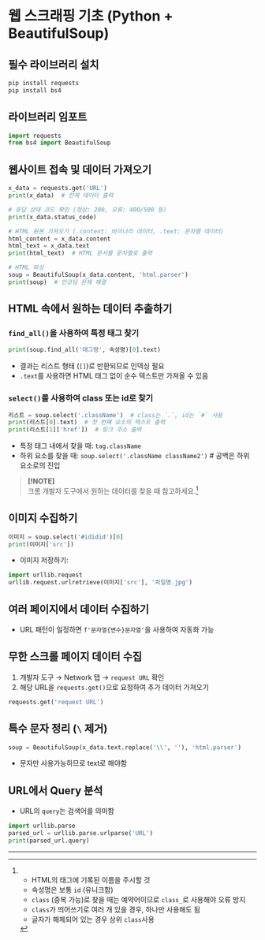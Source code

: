 # 웹 스크래핑 기초 (Python + BeautifulSoup)

## 필수 라이브러리 설치
```bash
pip install requests
pip install bs4
```

## 라이브러리 임포트
```python
import requests
from bs4 import BeautifulSoup
```

## 웹사이트 접속 및 데이터 가져오기
```python
x_data = requests.get('URL')
print(x_data)  # 전체 데이터 출력

# 응답 상태 코드 확인 (정상: 200, 오류: 400/500 등)
print(x_data.status_code)

# HTML 원본 가져오기 (.content: 바이너리 데이터, .text: 문자열 데이터)
html_content = x_data.content
html_text = x_data.text
print(html_text)  # HTML 문서를 문자열로 출력

# HTML 파싱
soup = BeautifulSoup(x_data.content, 'html.parser')
print(soup)  # 인코딩 문제 해결
```

## HTML 속에서 원하는 데이터 추출하기
### `find_all()`을 사용하여 특정 태그 찾기
```python
print(soup.find_all('태그명', 속성명)[0].text)
```
- 결과는 리스트 형태 (`[]`)로 반환되므로 인덱싱 필요
- `.text`를 사용하면 HTML 태그 없이 순수 텍스트만 가져올 수 있음

### `select()`를 사용하여 class 또는 id로 찾기
```python
리스트 = soup.select('.className')  # class는 `.`, id는 `#` 사용
print(리스트[0].text)  # 첫 번째 요소의 텍스트 출력
print(리스트[1]['href'])  # 링크 주소 출력
```
- 특정 태그 내에서 찾을 때: `tag.className`
- 하위 요소를 찾을 때: `soup.select('.className className2')` # 공백은 하위 요소로의 진입

> **[!NOTE]**  
> 크롬 개발자 도구에서 원하는 데이터를 찾을 때 참고하세요.[^1]

## 이미지 수집하기 <img>
```python
이미지 = soup.select('#ididid')[0]
print(이미지['src'])
```
- 이미지 저장하기:
```python
import urllib.request
urllib.request.urlretrieve(이미지['src'], '파일명.jpg')
```

## 여러 페이지에서 데이터 수집하기
- URL 패턴이 일정하면 `f'문자열{변수}문자열'`을 사용하여 자동화 가능

## 무한 스크롤 페이지 데이터 수집
1. 개발자 도구 → Network 탭 → `request URL` 확인
2. 해당 URL을 `requests.get()`으로 요청하여 추가 데이터 가져오기
```python
requests.get('request URL')
```

## 특수 문자 정리 (`\` 제거)
```python
soup = BeautifulSoup(x_data.text.replace('\\', ''), 'html.parser')
```
- 문자만 사용가능하므로 text로 해야함

## URL에서 Query 분석
- URL의 `query`는 검색어를 의미함
```python
import urllib.parse
parsed_url = urllib.parse.urlparse('URL')
print(parsed_url.query)
```
---

[^1]: - HTML의 태그에 기록된 이름을 주시할 것  
      - 속성명은 보통 `id` (유니크함)  
      - `class` (중복 가능)로 찾을 때는 예약어이므로 `class_`로 사용해야 오류 방지  
      - `class`가 띄어쓰기로 여러 개 있을 경우, 하나만 사용해도 됨 
      - 글자가 해체되어 있는 경우 상위 `class`사용

